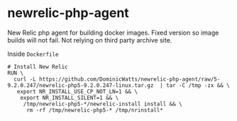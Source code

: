 # newrelic-php-agent

New Relic php agent for building docker images.  Fixed version so image builds will not fail. Not relying on third party archive site.

Inside `Dockerfile`

```
# Install New Relic
RUN \
  curl -L https://github.com/DominicWatts/newrelic-php-agent/raw/5-9.2.0.247/newrelic-php5-9.2.0.247-linux.tar.gz  | tar -C /tmp -zx && \
   export NR_INSTALL_USE_CP_NOT_LN=1 && \
    export NR_INSTALL_SILENT=1 && \
     /tmp/newrelic-php5-*/newrelic-install install && \
      rm -rf /tmp/newrelic-php5-* /tmp/nrinstall* 
```

